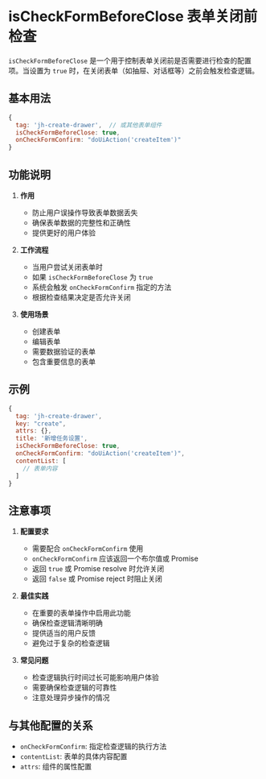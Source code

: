 # isCheckFormBeforeClose 表单关闭前检查

`isCheckFormBeforeClose` 是一个用于控制表单关闭前是否需要进行检查的配置项。当设置为 `true` 时，在关闭表单（如抽屉、对话框等）之前会触发检查逻辑。

## 基本用法

```javascript
{
  tag: 'jh-create-drawer',  // 或其他表单组件
  isCheckFormBeforeClose: true,
  onCheckFormConfirm: "doUiAction('createItem')"
}
```

## 功能说明

1. **作用**
   - 防止用户误操作导致表单数据丢失
   - 确保表单数据的完整性和正确性
   - 提供更好的用户体验

2. **工作流程**
   - 当用户尝试关闭表单时
   - 如果 `isCheckFormBeforeClose` 为 `true`
   - 系统会触发 `onCheckFormConfirm` 指定的方法
   - 根据检查结果决定是否允许关闭

3. **使用场景**
   - 创建表单
   - 编辑表单
   - 需要数据验证的表单
   - 包含重要信息的表单

## 示例

```javascript
{
  tag: 'jh-create-drawer',
  key: "create",
  attrs: {},
  title: '新增任务设置',
  isCheckFormBeforeClose: true,
  onCheckFormConfirm: "doUiAction('createItem')",
  contentList: [
    // 表单内容
  ]
}
```

## 注意事项

1. **配置要求**
   - 需要配合 `onCheckFormConfirm` 使用
   - `onCheckFormConfirm` 应该返回一个布尔值或 Promise
   - 返回 `true` 或 Promise resolve 时允许关闭
   - 返回 `false` 或 Promise reject 时阻止关闭

2. **最佳实践**
   - 在重要的表单操作中启用此功能
   - 确保检查逻辑清晰明确
   - 提供适当的用户反馈
   - 避免过于复杂的检查逻辑

3. **常见问题**
   - 检查逻辑执行时间过长可能影响用户体验
   - 需要确保检查逻辑的可靠性
   - 注意处理异步操作的情况

## 与其他配置的关系

- `onCheckFormConfirm`: 指定检查逻辑的执行方法
- `contentList`: 表单的具体内容配置
- `attrs`: 组件的属性配置
